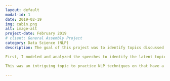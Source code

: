 ```yaml
---
layout: default
modal-id: 1
date: 2019-02-19
img: cabin.png
alt: image-alt
project-date: February 2019
# client: General Assembly Project
category: Data Science (NLP)
description: The goal of this project was to identify topics discussed in US Presidential speeches with machine learning algorithms. I used and compared a variety of topic modeling techniques including Latent Dirichlet Allocation, Non-Negative Matrix Factorization, and Doc2Vec. 

First, I modeled and analyzed the speeches to identify the latent topics and topic keywords, and graphed when the topics were discussed over time (20th and early 21st century). Afterward, I manually read through several dozen presidential speeches and tagged them with topics to use the same methods for a small supervised learning sample.

This was an intriguing topic to practice NLP techniques on that have a wide variety of potential business use cases. These methods can be used to identify latent topics in large sets of documents such as emails, news, or forum posts. Then the resulting topics and keywords can be used to sort documents, identify changes in what people are discussing over time, or to build content-based recommender systems, as just a few examples.

---
```

